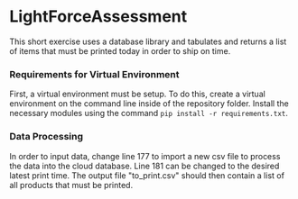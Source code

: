 # LightForceAssessment
This short exercise uses a database library and tabulates and returns a list of items that must be printed today in order to ship on time.

### Requirements for Virtual Environment
First, a virtual environment must be setup. To do this, create a virtual environment on the command line inside of the repository folder. Install the necessary modules using the command ```pip install -r requirements.txt```.
### Data Processing
In order to input data, change line 177 to import a new csv file to process the data into the cloud database. Line 181 can be changed to the desired latest print time. The output file "to_print.csv" should then contain a list of all products that must be printed.
